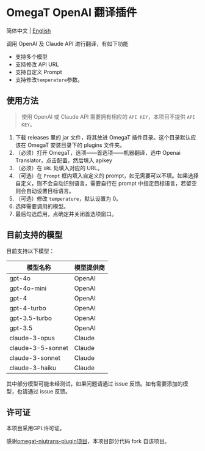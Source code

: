 # OmegaT OpenAI 翻译插件
 简体中文 | [English](https://github.com/inertia42/omegat-openaitrans-plugin/blob/master/README.md)

调用 OpenAI 及 Claude API 进行翻译，有如下功能
* 支持多个模型
* 支持修改 API URL
* 支持自定义 Prompt
* 支持修改`temperature`参数。

## 使用方法
> 使用 OpenAI 或 Claude API 需要拥有相应的 `API KEY`，本项目不提供 `API KEY`。
1. 下载 releases 里的 jar 文件，将其放进 OmegaT 插件目录。这个目录默认应该在 OmegaT 安装目录下的 plugins 文件夹。
2. （必须）打开 OmegaT，选项——首选项——机器翻译，选中 Openai Translator，点击配置，然后填入 apikey
3. （必须）在 `URL` 处填入对应的 URL。
4. （可选）在 `Prompt` 框内填入自定义的 prompt，如无需要可以不填。如果选择自定义，则不会自动识别语言，需要自行在 prompt 中指定目标语言，若留空则会自动设置目标语言。
5. （可选）修改 `temperature`，默认设置为 0。
6. 选择需要调用的模型。
7. 最后勾选启用，点确定并关闭首选项窗口。

## 目前支持的模型
目前支持以下模型：

| 模型名称              | 模型提供商  |
|-------------------|--------|
| gpt-4o            | OpenAI |
| gpt-4o-mini       | OpenAI |
| gpt-4             | OpenAI |
| gpt-4-turbo       | OpenAI |
| gpt-3.5-turbo     | OpenAI |
| gpt-3.5           | OpenAI |
| claude-3-opus     | Claude |
| claude-3-5-sonnet | Claude |
| claude-3-sonnet   | Claude |
| claude-3-haiku    | Claude |

其中部分模型可能未经测试，如果问题请通过 issue 反馈。如有需要添加的模型，也请通过 issue 反馈。

## 许可证
本项目采用GPL许可证。

感谢[omegat-niutrans-plugin项目](https://github.com/xflcx1991/omegat-niutrans-plugin)，本项目部分代码 fork 自该项目。